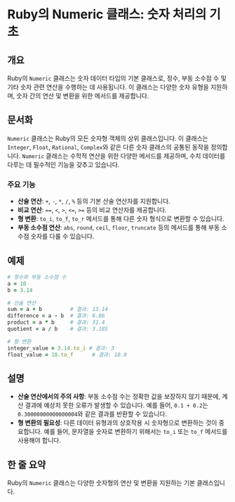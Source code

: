 <!--
Meta Description: # Ruby의 Numeric 클래스: 숫자 처리의 기초 ## 개요 Ruby의 `Numeric` 클래스는 숫자 데이터 타입의 기본 클래스로, 정수, 부동 소수점 수 및 기타 숫자 관련 연산을 수행하는 데 사용됩니다. 이 클래스는 다양한 숫자 유형을 지원하며, 숫자 간의 ...
Meta Keywords: 클래스는, numeric, 소수점, 메서드를, 있습니다
-->

# Ruby의 Numeric 클래스: 숫자 처리의 기초

## 개요
Ruby의 `Numeric` 클래스는 숫자 데이터 타입의 기본 클래스로, 정수, 부동 소수점 수 및 기타 숫자 관련 연산을 수행하는 데 사용됩니다. 이 클래스는 다양한 숫자 유형을 지원하며, 숫자 간의 연산 및 변환을 위한 메서드를 제공합니다.

## 문서화
`Numeric` 클래스는 Ruby의 모든 숫자형 객체의 상위 클래스입니다. 이 클래스는 `Integer`, `Float`, `Rational`, `Complex`와 같은 다른 숫자 클래스의 공통된 동작을 정의합니다. `Numeric` 클래스는 수학적 연산을 위한 다양한 메서드를 제공하며, 수치 데이터를 다루는 데 필수적인 기능을 갖추고 있습니다.

### 주요 기능
- **산술 연산**: `+`, `-`, `*`, `/`, `%` 등의 기본 산술 연산자를 지원합니다.
- **비교 연산**: `==`, `<`, `>`, `<=`, `>=` 등의 비교 연산자를 제공합니다.
- **형 변환**: `to_i`, `to_f`, `to_r` 메서드를 통해 다른 숫자 형식으로 변환할 수 있습니다.
- **부동 소수점 연산**: `abs`, `round`, `ceil`, `floor`, `truncate` 등의 메서드를 통해 부동 소수점 숫자를 다룰 수 있습니다.

## 예제
```ruby
# 정수와 부동 소수점 수
a = 10
b = 3.14

# 산술 연산
sum = a + b         # 결과: 13.14
difference = a - b  # 결과: 6.86
product = a * b     # 결과: 31.4
quotient = a / b    # 결과: 3.185

# 형 변환
integer_value = 3.14.to_i # 결과: 3
float_value = 10.to_f      # 결과: 10.0
```

## 설명
- **산술 연산에서의 주의 사항**: 부동 소수점 수는 정확한 값을 보장하지 않기 때문에, 계산 결과에 예상치 못한 오류가 발생할 수 있습니다. 예를 들어, `0.1 + 0.2`는 `0.30000000000000004`와 같은 결과를 반환할 수 있습니다.
- **형 변환의 필요성**: 다른 데이터 유형과의 상호작용 시 숫자형으로 변환하는 것이 중요합니다. 예를 들어, 문자열을 숫자로 변환하기 위해서는 `to_i` 또는 `to_f` 메서드를 사용해야 합니다.
  
## 한 줄 요약
Ruby의 `Numeric` 클래스는 다양한 숫자형의 연산 및 변환을 지원하는 기본 클래스입니다.